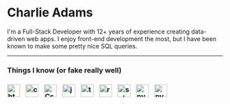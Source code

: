 <h1>Charlie Adams</h1>
I'm a Full-Stack Developer with 12+ years of experience creating data-driven web apps. I enjoy front-end development the most, but I have been known to make some pretty nice SQL queries. 

---
 
<h3>Things I know <span>(or fake really well)</span><h3>
<img alt="html" align="left" width="30px" style="padding-right:10px;" src="https://cdn.jsdelivr.net/gh/devicons/devicon/icons/html5/html5-original.svg" />          
<img alt="css" align="left" width="30px" style="padding-right:10px;" src="https://cdn.jsdelivr.net/gh/devicons/devicon/icons/css3/css3-original.svg" /> 
<img alt="Csharp" align="left" width="30px" style="padding-right:10px;" src="https://cdn.jsdelivr.net/gh/devicons/devicon/icons/csharp/csharp-original.svg" />          
<img alt="javascript" align="left" width="30px" style="padding-right:10px;" src="https://cdn.jsdelivr.net/gh/devicons/devicon/icons/javascript/javascript-original.svg" />           
<img alt="typescript" align="left" width="30px" style="padding-right:10px;" src="https://cdn.jsdelivr.net/gh/devicons/devicon/icons/typescript/typescript-original.svg" />           
<img alt="react" align="left" width="30px" style="padding-right:10px;" src="https://cdn.jsdelivr.net/gh/devicons/devicon/icons/react/react-original.svg" />
<img alt="sql" align="left" width="30px" style="padding-right:10px;" src="https://cdn.jsdelivr.net/gh/devicons/devicon/icons/microsoftsqlserver/microsoftsqlserver-plain.svg" />
<img alt="python" align="left" width="30px" style="padding-right:10px;" src="https://cdn.jsdelivr.net/gh/devicons/devicon/icons/python/python-original.svg" />
<img alt="python" align="left" width="30px" style="padding-right:10px;" src="https://cdn.jsdelivr.net/gh/devicons/devicon/icons/java/java-original.svg" />
                                    
